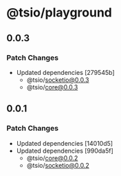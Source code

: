 # @tsio/playground

## 0.0.3

### Patch Changes

- Updated dependencies [279545b]
  - @tsio/socketio@0.0.3
  - @tsio/core@0.0.3

## 0.0.1

### Patch Changes

- Updated dependencies [14010d5]
- Updated dependencies [990da5f]
  - @tsio/core@0.0.2
  - @tsio/socketio@0.0.2
